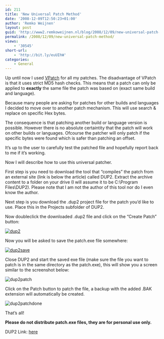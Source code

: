 ```yaml
---
id: 211
title: 'New Universal Patch Method'
date: '2008-12-09T12:50:23+01:00'
author: 'Remko Weijnen'
layout: post
guid: 'http://www2.remkoweijnen.nl/blog/2008/12/09/new-universal-patch-method/'
permalink: /2008/12/09/new-universal-patch-method/
views:
    - '30545'
short-url:
    - 'http://bit.ly/euUIhW'
categories:
    - General
---
```


Up until now I used [VPatch](http://www.tibed.net/vpatch/) for all my patches. The disadvantage of VPatch is that it uses strict MD5 hash checks. This means that a patch can only be applied to **exactly** the same file the patch was based on (exact same build and language).

Because many people are asking for patches for other builds and languages I decided to move over to another patch mechanism. This will use search &amp; replace on specific Hex bytes.

The consequence is that patching another build or language version is possible. However there is no absolute certaintity that the patch will work on other builds or languages. Ofcourse the patcher will only patch if the specific bytes were found which is safer than patching an offset.

It’s up to the user to carefully test the patched file and hopefully report back to me if it’s working.

Now I will describe how to use this universal patcher.

First step is you need to download the tool that “compiles” the patch from an external site (link is below the article) called DUP2. Extract the archive content to a folder on your drive (I will assume it to be C:\\Program Files\\DUP2). Please note that I am not the author of this tool nor do I even know the author.

Next step is you download the .dup2 project file for the patch you’d like to use. Place this in the Projects subfolder of DUP2.

Now doubleclick the downloaded .dup2 file and click on the “Create Patch” button:

[![dup2](http://192.168.40.25:8081/wp-content/uploads/2008/12/dup2-small.png)](http://192.168.40.25:8081/wp-content/uploads/2008/12/dup2.png)

Now you will be asked to save the patch.exe file somewhere:

[![dup2save](http://192.168.40.25:8081/wp-content/uploads/2008/12/dup2save-small.png)](http://192.168.40.25:8081/wp-content/uploads/2008/12/dup2save.png)

Close DUP2 and start the saved exe file (make sure the file you want to patch is in the same directory as the patch.exe), this will show you a screen similar to the screenshot below:

![dup2patch](http://192.168.40.25:8081/wp-content/uploads/2008/12/dup2patch.png)

Click on the Patch button to patch the file, a backup with the added .BAK extension will automatically be created.

![dup2patchdone](http://192.168.40.25:8081/wp-content/uploads/2008/12/dup2patchdone.png)

That’s all!

**Please do not distribute patch.exe files, they are for personal use only.**

DUP2 Link: [here](http://diablo2oo2.di.funpic.de/downloads/dup2.rar)